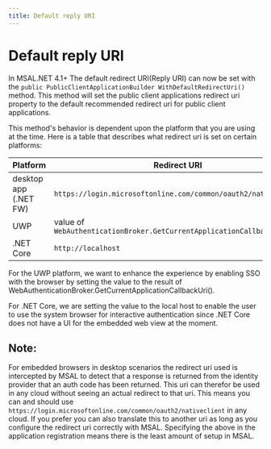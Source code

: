 ```yaml
---
title: Default reply URI
---
```


# Default reply URI

In MSAL.NET 4.1+ The default redirect URI(Reply URI) can now be set with the `public PublicClientApplicationBuilder WithDefaultRedirectUri()` method. This method will set the public client applications redirect uri property to the default recommended redirect uri for public client applications. 

This method's behavior is dependent upon the platform that you are using at the time. Here is a table that describes what redirect uri is set on certain platforms:

Platform  | Redirect URI  
---------  | --------------
desktop app (.NET FW) | `https://login.microsoftonline.com/common/oauth2/nativeclient` 
UWP | value of `WebAuthenticationBroker.GetCurrentApplicationCallbackUri()`
.NET Core | `http://localhost`

For the UWP platform, we want to enhance the experience by enabling SSO with the browser by setting the value to the result of WebAuthenticationBroker.GetCurrentApplicationCallbackUri(). 

For .NET Core, we are setting the value to the local host to enable the user to use the system browser for interactive authentication since .NET Core does not have a UI for the embedded web view at the moment.

## Note:
For embedded browsers in desktop scenarios the redirect uri used is intercepted by MSAL to detect that a response is returned from the identity provider that an auth code has been returned. This uri can therefor be used in any cloud without seeing an actual redirect to that uri. This means you can and should use `https://login.microsoftonline.com/common/oauth2/nativeclient` in any cloud. If you prefer you can also translate this to another uri as long as you configure the redirect uri correctly with MSAL. Specifying the above in the application registration means there is the least amount of setup in MSAL.